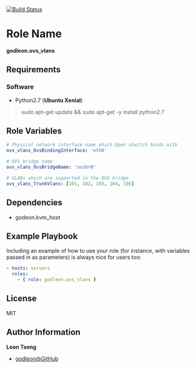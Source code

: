 [![Build Status](https://travis-ci.org/godleon/ansible-role-ovs_vlans.svg?branch=master)](https://travis-ci.org/godleon/ansible-role-ovs_vlans)


Role Name
=========

**godleon.ovs_vlans**

Requirements
------------

### Software

- Python2.7 (**Ubuntu Xenial**)
> sudo apt-get update && sudo apt-get -y install python2.7


Role Variables
--------------

```yml
# Physical network interface name which Open vSwitch binds with
ovs_vlans_OvsBindingInterface: 'eth0'

# OVS bridge name
ovs_vlans_OvsBridgeName: 'ovsbr0'

# VLANs which are supported in the OVS bridge
ovs_vlans_TrunkVlans: [101, 102, 103, 104, 105]
```

Dependencies
------------

- godeon.kvm_host


Example Playbook
----------------

Including an example of how to use your role (for instance, with variables passed in as parameters) is always nice for users too:

```yml
- hosts: servers
  roles:
    - { role: godleon.ovs_vlans }
```

License
-------

MIT

Author Information
------------------

**Leon Tseng** 

-  [godleon@GitHub](https://github.com/godleon)

